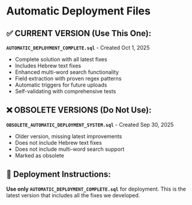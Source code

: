 # Automatic Deployment Files

## ✅ CURRENT VERSION (Use This One):
**`AUTOMATIC_DEPLOYMENT_COMPLETE.sql`** - Created Oct 1, 2025
- Complete solution with all latest fixes
- Includes Hebrew text fixes
- Enhanced multi-word search functionality
- Field extraction with proven regex patterns
- Automatic triggers for future uploads
- Self-validating with comprehensive tests

## ❌ OBSOLETE VERSIONS (Do Not Use):
**`OBSOLETE_AUTOMATIC_DEPLOYMENT_SYSTEM.sql`** - Created Sep 30, 2025
- Older version, missing latest improvements
- Does not include Hebrew text fixes
- Does not include multi-word search support
- Marked as obsolete

## 🎯 Deployment Instructions:
**Use only `AUTOMATIC_DEPLOYMENT_COMPLETE.sql`** for deployment.
This is the latest version that includes all the fixes we developed.